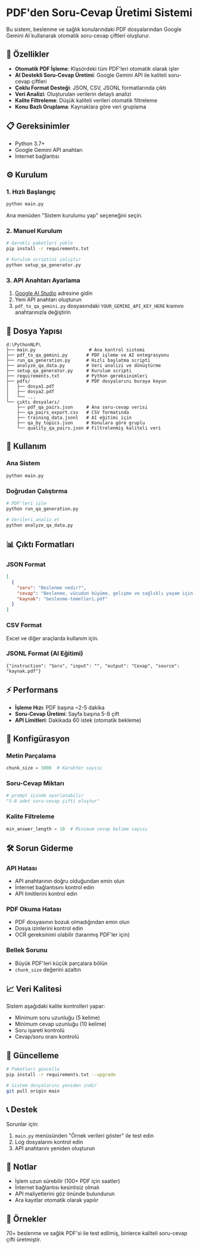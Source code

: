 # PDF'den Soru-Cevap Üretimi Sistemi

Bu sistem, beslenme ve sağlık konularındaki PDF dosyalarından Google Gemini AI kullanarak otomatik soru-cevap çiftleri oluşturur.

## 🚀 Özellikler

- **Otomatik PDF İşleme**: Klasördeki tüm PDF'leri otomatik olarak işler
- **AI Destekli Soru-Cevap Üretimi**: Google Gemini API ile kaliteli soru-cevap çiftleri
- **Çoklu Format Desteği**: JSON, CSV, JSONL formatlarında çıktı
- **Veri Analizi**: Oluşturulan verilerin detaylı analizi
- **Kalite Filtreleme**: Düşük kaliteli verileri otomatik filtreleme
- **Konu Bazlı Gruplama**: Kaynaklara göre veri gruplama

## 📋 Gereksinimler

- Python 3.7+
- Google Gemini API anahtarı
- İnternet bağlantısı

## ⚙️ Kurulum

### 1. Hızlı Başlangıç
```bash
python main.py
```
Ana menüden "Sistem kurulumu yap" seçeneğini seçin.

### 2. Manuel Kurulum
```bash
# Gerekli paketleri yükle
pip install -r requirements.txt

# Kurulum scriptini çalıştır
python setup_qa_generator.py
```

### 3. API Anahtarı Ayarlama
1. [Google AI Studio](https://makersuite.google.com/app/apikey) adresine gidin
2. Yeni API anahtarı oluşturun
3. `pdf_to_qa_gemini.py` dosyasındaki `YOUR_GEMINI_API_KEY_HERE` kısmını anahtarınızla değiştirin

## 📁 Dosya Yapısı

```
d:\PythonNLP\
├── main.py                    # Ana kontrol sistemi
├── pdf_to_qa_gemini.py       # PDF işleme ve AI entegrasyonu
├── run_qa_generation.py      # Hızlı başlatma scripti
├── analyze_qa_data.py        # Veri analizi ve dönüştürme
├── setup_qa_generator.py     # Kurulum scripti
├── requirements.txt          # Python gereksinimleri
├── pdfs/                     # PDF dosyalarını buraya koyun
│   ├── dosya1.pdf
│   ├── dosya2.pdf
│   └── ...
└── çıktı dosyaları/
    ├── pdf_qa_pairs.json     # Ana soru-cevap verisi
    ├── qa_pairs_export.csv   # CSV formatında
    ├── training_data.jsonl   # AI eğitimi için
    ├── qa_by_topics.json     # Konulara göre gruplu
    └── quality_qa_pairs.json # Filtrelenmiş kaliteli veri
```

## 🎯 Kullanım

### Ana Sistem
```bash
python main.py
```

### Doğrudan Çalıştırma
```bash
# PDF'leri işle
python run_qa_generation.py

# Verileri analiz et
python analyze_qa_data.py
```

## 📊 Çıktı Formatları

### JSON Format
```json
[
  {
    "soru": "Beslenme nedir?",
    "cevap": "Beslenme, vücudun büyüme, gelişme ve sağlıklı yaşam için gerekli besin öğelerini alması sürecidir.",
    "kaynak": "beslenme-temelleri.pdf"
  }
]
```

### CSV Format
Excel ve diğer araçlarda kullanım için.

### JSONL Format (AI Eğitimi)
```jsonl
{"instruction": "Soru", "input": "", "output": "Cevap", "source": "kaynak.pdf"}
```

## ⚡ Performans

- **İşleme Hızı**: PDF başına ~2-5 dakika
- **Soru-Cevap Üretimi**: Sayfa başına 5-8 çift
- **API Limitleri**: Dakikada 60 istek (otomatik bekleme)

## 🔧 Konfigürasyon

### Metin Parçalama
```python
chunk_size = 3000  # Karakter sayısı
```

### Soru-Cevap Miktarı
```python
# prompt içinde ayarlanabilir
"5-8 adet soru-cevap çifti oluştur"
```

### Kalite Filtreleme
```python
min_answer_length = 10  # Minimum cevap kelime sayısı
```

## 🛠️ Sorun Giderme

### API Hatası
- API anahtarının doğru olduğundan emin olun
- İnternet bağlantısını kontrol edin
- API limitlerini kontrol edin

### PDF Okuma Hatası
- PDF dosyasının bozuk olmadığından emin olun
- Dosya izinlerini kontrol edin
- OCR gereksinimi olabilir (taranmış PDF'ler için)

### Bellek Sorunu
- Büyük PDF'leri küçük parçalara bölün
- `chunk_size` değerini azaltın

## 📈 Veri Kalitesi

Sistem aşağıdaki kalite kontrolleri yapar:
- Minimum soru uzunluğu (5 kelime)
- Minimum cevap uzunluğu (10 kelime)
- Soru işareti kontrolü
- Cevap/soru oranı kontrolü

## 🔄 Güncelleme

```bash
# Paketleri güncelle
pip install -r requirements.txt --upgrade

# Sistem dosyalarını yeniden indir
git pull origin main
```

## 📞 Destek

Sorunlar için:
1. `main.py` menüsünden "Örnek verileri göster" ile test edin
2. Log dosyalarını kontrol edin
3. API anahtarını yeniden oluşturun

## 📝 Notlar

- İşlem uzun sürebilir (100+ PDF için saatler)
- İnternet bağlantısı kesintisiz olmalı
- API maliyetlerini göz önünde bulundurun
- Ara kayıtlar otomatik olarak yapılır

## 🎉 Örnekler

70+ beslenme ve sağlık PDF'si ile test edilmiş, binlerce kaliteli soru-cevap çifti üretmiştir.
